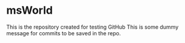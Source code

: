 # msWorld
This is the repository created for testing GitHub
This is some dummy message for commits to be saved in the repo.
